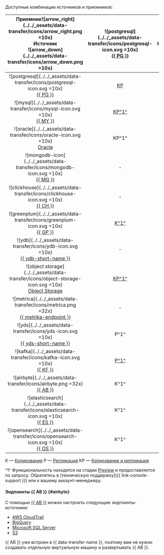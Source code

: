Доступные комбинации источников и приемников:



|   Приемник![arrow_right](../../_assets/data-transfer/icons/arrow_right.png =10x)<br>Источник<br>![arrow_down](../../_assets/data-transfer/icons/arrow_down.png =10x)    | ![postgresql](../../_assets/data-transfer/icons/postgresql-icon.svg =10x)<br>[{{ PG }}](../../data-transfer/operations/endpoint/target/postgresql.md) | ![mysql](../../_assets/data-transfer/icons/mysql-icon.svg =10x)<br>[{{ MY }}](../../data-transfer/operations/endpoint/target/mysql.md) | ![mongodb](../../_assets/data-transfer/icons/mongodb-icon.svg =10x)<br>[{{ MG }}](../../data-transfer/operations/endpoint/target/mongodb.md) | ![clickhouse](../../_assets/data-transfer/icons/clickhouse-icon.svg =10x)<br>[{{ CH }}](../../data-transfer/operations/endpoint/target/clickhouse.md) | ![greenplum](../../_assets/data-transfer/icons/greenplum-icon.svg =10x)<br>[{{ GP }}](../../data-transfer/operations/endpoint/target/greenplum.md) | ![ydb](../../_assets/data-transfer/icons/ydb-icon.svg =10x)<br>[{{ ydb-short-name }}](../../data-transfer/operations/endpoint/target/yandex-database.md) | ![object storage](../../_assets/data-transfer/icons/object-storage-icon.svg =10x)<br>[Object Storage](../../data-transfer/operations/endpoint/target/object-storage.md) | ![apache kafka](../../_assets/data-transfer/icons/kafka-icon.svg =10x)<br>[Apache Kafka](../../data-transfer/operations/endpoint/target/kafka.md) | ![yds](../../_assets/data-transfer/icons/yds-icon.svg =10x)<br>[{{ yds-short-name }}](../../data-transfer/operations/endpoint/target/data-streams.md) | ![elasticsearch](../../_assets/data-transfer/icons/elasticsearch-icon.svg =10x)<br>[{{ ES }}](../../data-transfer/operations/endpoint/target/elasticsearch.md) | ![opensearch](../../_assets/data-transfer/icons/opensearch-icon.svg =10x)<br>[{{ OS }}](../../data-transfer/operations/endpoint/target/opensearch.md) |    ![arrow_left](../../_assets/data-transfer/icons/arrow_left.png =10x)Приемник<br>Источник<br>![arrow_down](../../_assets/data-transfer/icons/arrow_down.png =10x)     |
|:-----------------------------------------------------------------------------------------------------------------------------------------------------------------------:|:-----------------------------------------------------------------------------------------------------------------------------------------------------:|:--------------------------------------------------------------------------------------------------------------------------------------:|:--------------------------------------------------------------------------------------------------------------------------------------------:|:-----------------------------------------------------------------------------------------------------------------------------------------------------:|:--------------------------------------------------------------------------------------------------------------------------------------------------:|:--------------------------------------------------------------------------------------------------------------------------------------------------------:|:-----------------------------------------------------------------------------------------------------------------------------------------------------------------------:|:-------------------------------------------------------------------------------------------------------------------------------------------------:|:-----------------------------------------------------------------------------------------------------------------------------------------------------:|:--------------------------------------------------------------------------------------------------------------------------------------------------------------:|:-----------------------------------------------------------------------------------------------------------------------------------------------------:|:-----------------------------------------------------------------------------------------------------------------------------------------------------------------------:|
|          ![postgresql](../../_assets/data-transfer/icons/postgresql-icon.svg =10x)<br>[{{ PG }}](../../data-transfer/operations/endpoint/source/postgresql.md)          |                                                [КР](../../data-transfer/tutorials/managed-postgresql)                                                 |                                          [КР^1^](../../data-transfer/tutorials/mpg-to-mmy.md)                                          |                                                                      -                                                                       |                                                [КР](../../data-transfer/tutorials/rdbms-to-clickhouse)                                                |                                            [К](../../data-transfer/tutorials/managed-greenplum.md)Р^1^                                             |                                                   [КР^1^](../../data-transfer/tutorials/mpg-to-ydb.md)                                                   |                                                       [К^1^](../../data-transfer/tutorials/mpg-to-objstorage.md)                                                        |                                                  [КР](../../data-transfer/tutorials/cdc-mpg.md)                                                   |                                                 [КР^1^](../../data-transfer/tutorials/mpg-to-yds.md)                                                  |                                                                              К^1^                                                                              |                                                                         К^1^                                                                          |          ![postgresql](../../_assets/data-transfer/icons/postgresql-icon.svg =10x)<br>[{{ PG }}](../../data-transfer/operations/endpoint/source/postgresql.md)          |
|                 ![mysql](../../_assets/data-transfer/icons/mysql-icon.svg =10x)<br>[{{ MY }}](../../data-transfer/operations/endpoint/source/mysql.md)                  |                                                 [КР^1^](../../data-transfer/tutorials/mmy-to-mpg.md)                                                  |                                           [К](../../data-transfer/tutorials/managed-mysql)Р                                            |                                                                      -                                                                       |                                                [КР](../../data-transfer/tutorials/mysql-to-clickhouse)                                                |                                                [КР^1^](../../data-transfer/tutorials/mmy-to-mgp.md)                                                |                                              [КР^1^](../../data-transfer/tutorials/managed-mysql-to-ydb.md)                                              |                                                       [К^1^](../../data-transfer/tutorials/mmy-objs-migration.md)                                                       |                                                  [КР](../../data-transfer/tutorials/cdc-mmy.md)                                                   |                                                 [КР^1^](../../data-transfer/tutorials/mmy-to-yds.md)                                                  |                                                                               -                                                                                |                                                                           -                                                                           |                 ![mysql](../../_assets/data-transfer/icons/mysql-icon.svg =10x)<br>[{{ MY }}](../../data-transfer/operations/endpoint/source/mysql.md)                  |
|                 ![oracle](../../_assets/data-transfer/icons/oracle-icon.svg =10x)<br>[Oracle](../../data-transfer/operations/endpoint/source/oracle.md)                 |                                                                         КР^1^                                                                         |                                                                   -                                                                    |                                                                      -                                                                       |                                                                         КР^1^                                                                         |                                                                       КР^1^                                                                        |                                                                            -                                                                             |                                                                                    -                                                                                    |                                                                         -                                                                         |                                                                           -                                                                           |                                                                               -                                                                                |                                                                           -                                                                           |                 ![oracle](../../_assets/data-transfer/icons/oracle-icon.svg =10x)<br>[Oracle](../../data-transfer/operations/endpoint/source/oracle.md)                 |
|            ![mongodb-icon](../../_assets/data-transfer/icons/mongodb-icon.svg =10x)<br>[{{ MG }}](../../data-transfer/operations/endpoint/source/mongodb.md)            |                                                                           -                                                                           |                                                                   -                                                                    |                                            [КР](../../data-transfer/tutorials/managed-mongodb.md)                                            |                                                                           -                                                                           |                                                                         -                                                                          |                                                                            -                                                                             |                                                                                  К^1^                                                                                   |                                                                         -                                                                         |                                                                           -                                                                           |                                                                               -                                                                                |                                                                           -                                                                           |            ![mongodb-icon](../../_assets/data-transfer/icons/mongodb-icon.svg =10x)<br>[{{ MG }}](../../data-transfer/operations/endpoint/source/mongodb.md)            |
|          ![clickhouse](../../_assets/data-transfer/icons/clickhouse-icon.svg =10x)<br>[{{ CH }}](../../data-transfer/operations/endpoint/source/clickhouse.md)          |                                                                           -                                                                           |                                                                   -                                                                    |                                                                      -                                                                       |                                                 [К](../../data-transfer/tutorials/managed-clickhouse)                                                 |                                                                         -                                                                          |                                                                            -                                                                             |                                                                                    -                                                                                    |                                                                         -                                                                         |                                                                           -                                                                           |                                                                               -                                                                                |                                                                           -                                                                           |          ![clickhouse](../../_assets/data-transfer/icons/clickhouse-icon.svg =10x)<br>[{{ CH }}](../../data-transfer/operations/endpoint/source/clickhouse.md)          |
|           ![greenplum](../../_assets/data-transfer/icons/greenplum-icon.svg =10x)<br>[{{ GP }}](../../data-transfer/operations/endpoint/source/greenplum.md)            |                                           [K^1^](../../data-transfer/tutorials/greenplum-to-postgresql.md)                                            |                                                                   -                                                                    |                                                                      -                                                                       |                                             [К](../../data-transfer/tutorials/greenplum-to-clickhouse.md)                                             |                                             [К^1^](../../data-transfer/tutorials/managed-greenplum.md)                                             |                                                                            -                                                                             |                                                                                    -                                                                                    |                                                                         -                                                                         |                                                                           -                                                                           |                                                                               -                                                                                |                                                                           -                                                                           |           ![greenplum](../../_assets/data-transfer/icons/greenplum-icon.svg =10x)<br>[{{ GP }}](../../data-transfer/operations/endpoint/source/greenplum.md)            |
|              ![ydb](../../_assets/data-transfer/icons/ydb-icon.svg =10x)<br>[{{ ydb-short-name }}](../../data-transfer/operations/endpoint/source/ydb.md)               |                                                                           -                                                                           |                                                                   -                                                                    |                                                                      -                                                                       |                                                                         КР^1^                                                                         |                                                                         -                                                                          |                                                                            -                                                                             |                                                                                  К^1^                                                                                   |                                                 [KP^1^](../../data-transfer/tutorials/cdc-ydb.md)                                                 |                                                 [KP^1^](../../data-transfer/tutorials/ydb-to-yds.md)                                                  |                                                                               -                                                                                |                                                                           -                                                                           |              ![ydb](../../_assets/data-transfer/icons/ydb-icon.svg =10x)<br>[{{ ydb-short-name }}](../../data-transfer/operations/endpoint/source/ydb.md)               |
| ![object storage](../../_assets/data-transfer/icons/object-storage-icon.svg =10x)<br>[Object Storage](../../data-transfer/operations/endpoint/source/object-storage.md) |                                        [КР^1^](../../data-transfer/tutorials/object-storage-to-postgresql.md)                                         |                                      [КР^1^](../../data-transfer/tutorials/objs-mmy-migration.md)                                      |                                                                      -                                                                       |                                        [КР^1^](../../data-transfer/tutorials/object-storage-to-clickhouse.md)                                         |                                       [КР^1^](../../data-transfer/tutorials/object-storage-to-greenplum.md)                                        |                                             [КР^1^](../../data-transfer/tutorials/object-storage-to-ydb.md)                                              |                                                                                    -                                                                                    |                                                                         -                                                                         |                                                                           -                                                                           |                                                                               -                                                                                |                                                                           -                                                                           | ![object storage](../../_assets/data-transfer/icons/object-storage-icon.svg =10x)<br>[Object Storage](../../data-transfer/operations/endpoint/source/object-storage.md) |
|          ![metrica](../../_assets/data-transfer/icons/metrica.png =32x)<br>[{{ metrika-endpoint }}](../../data-transfer/operations/endpoint/source/metrika.md)          |                                                                           -                                                                           |                                                                   -                                                                    |                                                                      -                                                                       |                                            [P^1^](../../data-transfer/tutorials/metrika-to-clickhouse.md)                                             |                                                                         -                                                                          |                                                                            -                                                                             |                                                                                    -                                                                                    |                                                                         -                                                                         |                                                                           -                                                                           |                                                                               -                                                                                |                                                                           -                                                                           |          ![metrica](../../_assets/data-transfer/icons/metrica.png =32x)<br>[{{ metrika-endpoint }}](../../data-transfer/operations/endpoint/source/metrika.md)          |
|          ![yds](../../_assets/data-transfer/icons/yds-icon.svg =10x)<br>[{{ yds-short-name }}](../../data-transfer/operations/endpoint/source/data-streams.md)          |                                                                         P^1^                                                                          |                                                                  P^1^                                                                  |                                                                     Р^1^                                                                     |                                                [P](../../data-transfer/tutorials/yds-to-clickhouse.md)                                                |                                                                        Р^1^                                                                        |                                                                            Р                                                                             |                                                       [P^1^](../../data-transfer/tutorials/yds-to-objstorage.md)                                                        |                                                                         Р                                                                         |                                                                         P^1^                                                                          |                                                                              P^1^                                                                              |                                                 [Р^1^](../../data-transfer/tutorials/trails-to-os.md)                                                 |          ![yds](../../_assets/data-transfer/icons/yds-icon.svg =10x)<br>[{{ yds-full-name }}](../../data-transfer/operations/endpoint/source/data-streams.md)           |
|                 ![kafka](../../_assets/data-transfer/icons/kafka-icon.svg =10x)<br>[{{ KF }}](../../data-transfer/operations/endpoint/source/kafka.md)                  |                                                  [P^1^](../../data-transfer/tutorials/mkf-to-mpg.md)                                                  |                                          [P^1^](../../data-transfer/tutorials/mkf-to-mmy.md)                                           |                                             [P^1^](../../data-transfer/tutorials/mkf-to-mmg.md)                                              |                                                   [P^1^](../../data-transfer/tutorials/mkf-to-mch)                                                    |                                        [P^1^](../../data-transfer/tutorials/managed-kafka-to-greenplum.md)                                         |                                                     [P](../../data-transfer/tutorials/mkf-to-ydb.md)                                                     |                                                                                  P^1^                                                                                   |                                                 [P](../../data-transfer/tutorials/mkf-to-mkf.md)                                                  |                                                  [Р^1^](../../data-transfer/tutorials/mkf-to-yds.md)                                                  |                            P^1^                            |                                                  [Р^1^](../../data-transfer/tutorials/mkf-to-mos.md)                                                  |                 ![kafka](../../_assets/data-transfer/icons/kafka-icon.svg =10x)<br>[{{ KF }}](../../data-transfer/operations/endpoint/source/kafka.md)                  |
|                                         ![airbyte](../../_assets/data-transfer/icons/airbyte.png =32x)<br>[{{ AB }}](#airbyte)                                          |                                                                         К^1^                                                                          |                                                                  К^1^                                                                  |                                                                     К^1^                                                                     |                                                                         К^1^                                                                          |                                                                        К^1^                                                                        |                                                                           К^1^                                                                           |                                                                                    -                                                                                    |                                                                       К^1^                                                                        |                                                                         К^1^                                                                          |                                                                               -                                                                                |                                                                           -                                                                           |                                         ![airbyte](../../_assets/data-transfer/icons/airbyte.png =32x)<br>[{{ AB }}](#airbyte)                                          |
|     ![elasticsearch](../../_assets/data-transfer/icons/elasticsearch-icon.svg =10x)<br>[{{ ES }}](../../data-transfer/operations/endpoint/source/elasticsearch.md)      |                                                                         К^1^                                                                          |                                                                   -                                                                    |                                                                      -                                                                       |                                                                         К^1^                                                                          |                                                                        К^1^                                                                        |                                                                           К^1^                                                                           |                                                                                  К^1^                                                                                   |                                                                       К^1^                                                                        |                                                                         К^1^                                                                          |                                                                              К^1^                                                                              |                                                  [К^1^](../../data-transfer/tutorials/mes-to-mos.md)                                                  |     ![elasticsearch](../../_assets/data-transfer/icons/elasticsearch-icon.svg =10x)<br>[{{ ES }}](../../data-transfer/operations/endpoint/source/elasticsearch.md)      |
|          ![opensearch](../../_assets/data-transfer/icons/opensearch-icon.svg =10x)<br>[{{ OS }}](../../data-transfer/operations/endpoint/source/opensearch.md)          |                                                                         К^1^                                                                          |                                                                   -                                                                    |                                                                      -                                                                       |                                                                         К^1^                                                                          |                                                                        К^1^                                                                        |                                                                           К^1^                                                                           |                                                                                  К^1^                                                                                   |                                                                       К^1^                                                                        |                                                                         К^1^                                                                          |                                                                              К^1^                                                                              |                                                  [К^1^](../../data-transfer/tutorials/os-to-mos.md)                                                   |          ![opensearch](../../_assets/data-transfer/icons/opensearch-icon.svg =10x)<br>[{{ OS }}](../../data-transfer/operations/endpoint/source/opensearch.md)          |




К — [Копирование](../../data-transfer/concepts/transfer-lifecycle.md#copy)
Р — [Репликация](../../data-transfer/concepts/transfer-lifecycle.md#replication)
КР — [Копирование и репликация](../../data-transfer/concepts/transfer-lifecycle.md#copy-and-replication)


^1^ Функциональность находится на стадии [Preview](../../overview/concepts/launch-stages.md) и предоставляется по запросу. Обратитесь в [техническую поддержку]({{ link-console-support }}) или к вашему аккаунт-менеджеру.

#### Эндпоинты {{ AB }} {#airbyte}

С помощью [{{ AB }}](https://docs.airbyte.com/integrations/sources) можно настроить следующие эндпоинты-источники:

* [AWS CloudTrail](../../data-transfer/operations/endpoint/source/aws-cloudtrail.md)
* [BigQuery](../../data-transfer/operations/endpoint/source/bigquery.md)
* [Microsoft SQL Server](../../data-transfer/operations/endpoint/source/mssql.md)
* [S3](../../data-transfer/operations/endpoint/source/s3.md)

{{ AB }} уже встроен в {{ data-transfer-name }}, поэтому вам не нужно создавать отдельную виртуальную машину и развертывать {{ AB }}.

